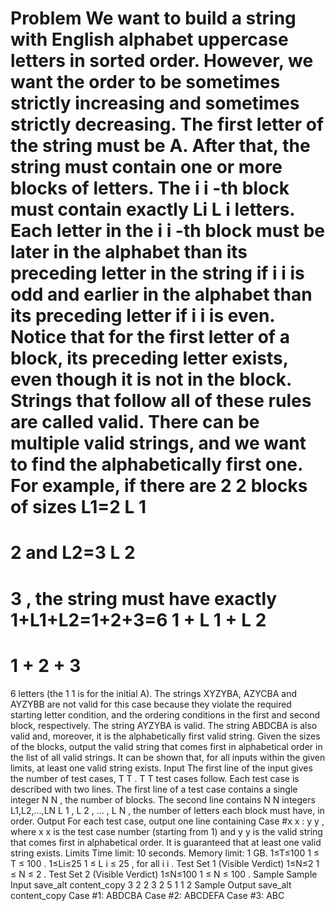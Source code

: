 Problem
We want to build a string with English alphabet uppercase letters in sorted order. However, we want the order to be sometimes strictly increasing and sometimes strictly decreasing.
The first letter of the string must be A. After that, the string must contain one or more blocks of letters. The i
i
-th block must contain exactly Li
L
i
 letters. Each letter in the i
i
-th block must be later in the alphabet than its preceding letter in the string if i
i
 is odd and earlier in the alphabet than its preceding letter if i
i
 is even. Notice that for the first letter of a block, its preceding letter exists, even though it is not in the block. Strings that follow all of these rules are called valid. There can be multiple valid strings, and we want to find the alphabetically first one.
For example, if there are 2
2
 blocks of sizes L1=2
L
1
=
2
 and L2=3
L
2
=
3
, the string must have exactly 1+L1+L2=1+2+3=6
1
+
L
1
+
L
2
=
1
+
2
+
3
=
6
 letters (the 1
1
 is for the initial A). The strings XYZYBA, AZYCBA and AYZYBB are not valid for this case because they violate the required starting letter condition, and the ordering conditions in the first and second block, respectively. The string AYZYBA is valid. The string ABDCBA is also valid and, moreover, it is the alphabetically first valid string.
Given the sizes of the blocks, output the valid string that comes first in alphabetical order in the list of all valid strings. It can be shown that, for all inputs within the given limits, at least one valid string exists.
Input
The first line of the input gives the number of test cases, T
T
. T
T
 test cases follow. Each test case is described with two lines. The first line of a test case contains a single integer N
N
, the number of blocks. The second line contains N
N
 integers L1,L2,…,LN
L
1
,
L
2
,
…
,
L
N
, the number of letters each block must have, in order.
Output
For each test case, output one line containing Case #x
x
: y
y
, where x
x
 is the test case number (starting from 1) and y
y
 is the valid string that comes first in alphabetical order. It is guaranteed that at least one valid string exists.
Limits
Time limit: 10 seconds.
Memory limit: 1 GB.
1≤T≤100
1
≤
T
≤
100
.
1≤Li≤25
1
≤
L
i
≤
25
, for all i
i
.
Test Set 1 (Visible Verdict)
1≤N≤2
1
≤
N
≤
2
.
Test Set 2 (Visible Verdict)
1≤N≤100
1
≤
N
≤
100
.
Sample
Sample Input
save_alt
content_copy
3
2
2 3
2
5 1
1
2
Sample Output
save_alt
content_copy
Case #1: ABDCBA
Case #2: ABCDEFA
Case #3: ABC
